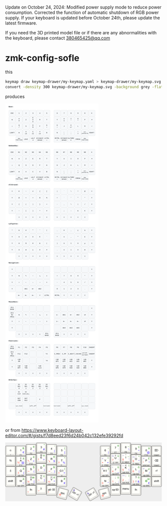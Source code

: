 Update on October 24, 2024: Modified power supply mode to reduce power consumption. Corrected the function of automatic shutdown of RGB power supply. If your keyboard is updated before October 24th, please update the latest firmware.

If you need the 3D printed model file or if there are any abnormalities with the keyboard, please contact 380465425@qq.com

# zmk-config-sofle

this

```bash
keymap draw keymap-drawer/my-keymap.yaml > keymap-drawer/my-keymap.svg
convert -density 300 keymap-drawer/my-keymap.svg -background grey -flatten keymap-drawer/my-keymap.jpg
```

produces

<img src="keymap-drawer/my-keymap.svg" >

or from https://www.keyboard-layout-editor.com/#/gists/f7d8eed23f6d24b042c132efe39292fd

<img src="kle/soflekeyboard.png" >
